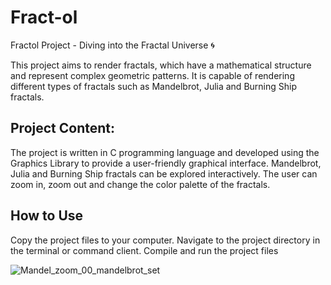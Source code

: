 # Fract-ol

Fractol Project - Diving into the Fractal Universe 🌀

This project aims to render fractals, which have a mathematical structure and represent complex geometric patterns. It is capable of rendering different types of fractals such as Mandelbrot, Julia and Burning Ship fractals.


## Project Content:

The project is written in C programming language and developed using the Graphics Library to provide a user-friendly graphical interface.
Mandelbrot, Julia and Burning Ship fractals can be explored interactively.
The user can zoom in, zoom out and change the color palette of the fractals.



## How to Use

Copy the project files to your computer.
Navigate to the project directory in the terminal or command client.
Compile and run the project files


![Mandel_zoom_00_mandelbrot_set](https://github.com/astrolil0/Fract-ol/assets/113148482/a3764a39-3854-40a8-b308-c2be7bc96dae)
